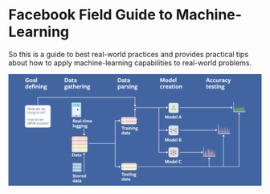 # Facebook Field Guide to Machine-Learning
So this is a guide to best real-world practices and provides practical tips about how to apply machine-learning capabilities to real-world problems.

![](ml-path.png)

